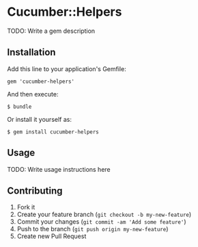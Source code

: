 # Cucumber::Helpers

TODO: Write a gem description

## Installation

Add this line to your application's Gemfile:

    gem 'cucumber-helpers'

And then execute:

    $ bundle

Or install it yourself as:

    $ gem install cucumber-helpers

## Usage

TODO: Write usage instructions here

## Contributing

1. Fork it
2. Create your feature branch (`git checkout -b my-new-feature`)
3. Commit your changes (`git commit -am 'Add some feature'`)
4. Push to the branch (`git push origin my-new-feature`)
5. Create new Pull Request
